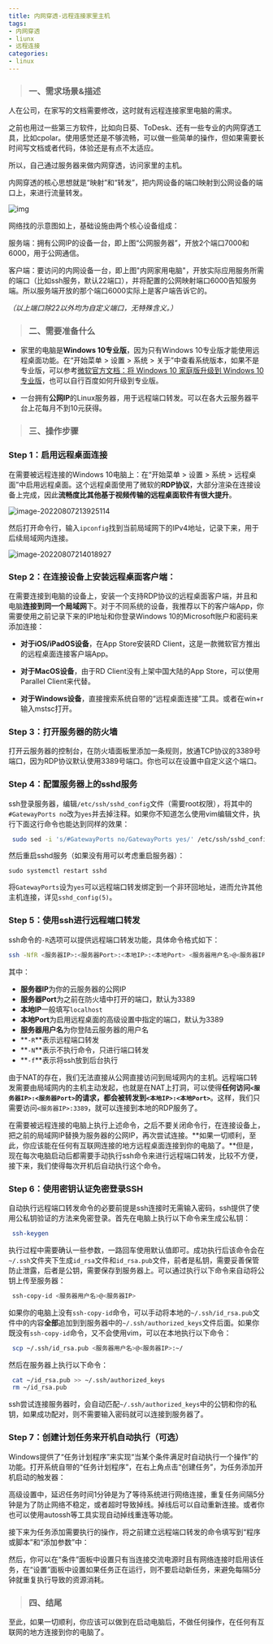 ```yaml
---
title: 内网穿透-远程连接家里主机
tags: 
- 内网穿透
- liunx
- 远程连接
categories:
- linux
---
```


> ### 一、需求场景&描述

人在公司，在家写的文档需要修改，这时就有远程连接家里电脑的需求。

之前也用过一些第三方软件，比如向日葵、ToDesk、还有一些专业的内网穿透工具，比如cpolar。使用感觉还是不够流畅，可以做一些简单的操作，但如果需要长时间写文档或者代码，体验还是有点不太适应。

所以，自己通过服务器来做内网穿透，访问家里的主机。

内网穿透的核心思想就是“映射”和“转发”，把内网设备的端口映射到公网设备的端口上，来进行流量转发。

![img](https://cdn.sspai.com/2022/05/17/db42d70e69013af8c4944a5fc1225e3b.png)

网络找的示意图如上，基础设施由两个核心设备组成：

服务端：拥有公网IP的设备一台，即上图“公网服务器”，开放2个端口7000和6000，用于公网通信。

客户端：要访问的内网设备一台，即上图"内网家用电脑"，开放实际应用服务所需的端口（比如ssh服务，默认22端口），并将配置的公网映射端口6000告知服务端。所以服务端开放的那个端口6000实际上是客户端告诉它的。

*（以上端口除22以外均为自定义端口，无特殊含义。）*

> ### 二、需要准备什么

- 家里的电脑是**Windows 10专业版**，因为只有Windows 10专业版才能使用远程桌面功能。在“开始菜单 > 设置 > 系统 > 关于”中查看系统版本，如果不是专业版，可以参考[微软官方文档：将 Windows 10 家庭版升级到 Windows 10 专业版](https://link.zhihu.com/?target=https%3A//support.microsoft.com/help/12384/)，也可以自行百度如何升级到专业版。

- 一台拥有**公网IP**的Linux服务器，用于远程端口转发。可以在各大云服务器平台上花每月不到10元获得。

> ### 三、操作步骤

### Step 1：启用远程桌面连接

在需要被远程连接的Windows 10电脑上：在“开始菜单 > 设置 > 系统 > 远程桌面”中启用远程桌面。这个远程桌面使用了微软的**RDP协议**，大部分渲染在连接设备上完成，因此**流畅度比其他基于视频传输的远程桌面软件有很大提升**。

![image-20220807213925114](C:\Users\Administrator\AppData\Roaming\Typora\typora-user-images\image-20220807213925114.png)

然后打开命令行，输入`ipconfig`找到当前局域网下的IPv4地址，记录下来，用于后续局域网内连接。

![image-20220807214018927](C:\Users\Administrator\AppData\Roaming\Typora\typora-user-images\image-20220807214018927.png)

### Step 2：在连接设备上安装远程桌面客户端：

在需要连接到电脑的设备上，安装一个支持RDP协议的远程桌面客户端，并且和电脑**连接到同一个局域网**下。对于不同系统的设备，我推荐以下的客户端App，你需要使用之前记录下来的IP地址和你登录Windows 10的Microsoft账户和密码来添加连接：

- **对于iOS/iPadOS设备**，在App Store安装RD Client，这是一款微软官方推出的远程桌面连接客户端App。

- **对于MacOS设备**，由于RD Client没有上架中国大陆的App Store，可以使用Parallel Client来代替。

- **对于Windows设备**，直接搜索系统自带的“远程桌面连接”工具。或者在win+r输入mstsc打开。

  

### Step 3：打开服务器的防火墙

打开云服务器的控制台，在防火墙面板里添加一条规则，放通TCP协议的3389号端口，因为RDP协议默认使用3389号端口。你也可以在设置中自定义这个端口。

### Step 4：配置服务器上的sshd服务

ssh登录服务器，编辑`/etc/ssh/sshd_config`文件（需要root权限），将其中的`#GatewayPorts no`改为`yes`并去掉注释。如果你不知道怎么使用vim编辑文件，执行下面这行命令也能达到同样的效果：

```bash
 sudo sed -i 's/#GatewayPorts no/GatewayPorts yes/' /etc/ssh/sshd_config
```

然后重启sshd服务（如果没有用可以考虑重启服务器）：

```shel
sudo systemctl restart sshd
```

将`GatewayPorts`设为`yes`可以远程端口转发绑定到一个非环回地址，进而允许其他主机连接，详见`sshd_config(5)`。

### Step 5：使用ssh进行远程端口转发

ssh命令的`-R`选项可以提供远程端口转发功能，具体命令格式如下：

```bash
ssh -NfR <服务器IP>:<服务器Port>:<本地IP>:<本地Port> <服务器用户名>@<服务器IP>
```

其中：

- **服务器IP**为你的云服务器的公网IP
- **服务器Port**为之前在防火墙中打开的端口，默认为3389
- **本地IP**一般填写`localhost`
- **本地Port**为启用远程桌面的高级设置中指定的端口，默认为3389
- **服务器用户名**为你登陆云服务器的用户名
- **`-R`**表示远程端口转发
- **`-N`**表示不执行命令，只进行端口转发
- **`-f`**表示将ssh放到后台执行

由于NAT的存在，我们无法直接从公网直接访问到局域网内的主机。远程端口转发需要由局域网内的主机主动发起，也就是在NAT上打洞，可以使得**任何访问`<服务器IP>:<服务器Port>`的请求，都会被转发到`<本地IP>:<本地Port>`**。这样，我们只需要访问`<服务器IP>:3389`，就可以连接到本地的RDP服务了。

在需要被远程连接的电脑上执行上述命令，之后不要关闭命令行，在连接设备上，把之前的局域网IP替换为服务器的公网IP，再次尝试连接。**如果一切顺利，至此，你应该能在任何有互联网连接的地方远程桌面连接到你的电脑了。**但是，现在每次电脑启动后都需要手动执行ssh命令来进行远程端口转发，比较不方便，接下来，我们使得每次开机后自动执行这个命令。

### Step 6：使用密钥认证免密登录SSH

自动执行远程端口转发命令的必要前提是ssh连接时无需输入密码，ssh提供了使用公私钥验证的方法来免密登录。首先在电脑上执行以下命令来生成公私钥：

```bash
 ssh-keygen
```

执行过程中需要确认一些参数，一路回车使用默认值即可。成功执行后该命令会在`~/.ssh`文件夹下生成`id_rsa`文件和`id_rsa.pub`文件，前者是私钥，需要妥善保管防止泄露，后者是公钥，需要保存到服务器上。可以通过执行以下命令来自动将公钥上传至服务器：

```bash
 ssh-copy-id <服务器用户名>@<服务器IP>
```

如果你的电脑上没有`ssh-copy-id`命令，可以手动将本地的`~/.ssh/id_rsa.pub`文件中的内容**全部**追加到到服务器中的`~/.ssh/authorized_keys`文件后面。如果你既没有`ssh-copy-id`命令，又不会使用vim，可以在本地执行以下命令：

```bash
 scp ~/.ssh/id_rsa.pub <服务器用户名>@<服务器IP>:~/
```

然后在服务器上执行以下命令：

```bash
 cat ~/id_rsa.pub >> ~/.ssh/authorized_keys
 rm ~/id_rsa.pub
```

ssh尝试连接服务器时，会自动匹配`~/.ssh/authorized_keys`中的公钥和你的私钥，如果成功配对，则不需要输入密码就可以连接到服务器了。

### Step 7：创建计划任务来开机自动执行（可选）

Windows提供了“任务计划程序”来实现“当某个条件满足时自动执行一个操作”的功能。打开系统自带的“任务计划程序”，在右上角点击“创建任务”，为任务添加开机启动的触发器：

高级设置中，延迟任务时间1分钟是为了等待系统进行网络连接，重复任务间隔5分钟是为了防止网络不稳定，或者超时导致掉线。掉线后可以自动重新连接。或者你也可以使用autossh等工具实现自动掉线重连等功能。

接下来为任务添加需要执行的操作，将之前建立远程端口转发的命令填写到“程序或脚本”和“添加参数”中：

然后，你可以在“条件”面板中设置只有当连接交流电源时且有网络连接时启用该任务，在“设置”面板中设置如果任务正在运行，则不要启动新任务，来避免每隔5分钟就重复执行导致的资源消耗。

> ### 四、结尾

至此，如果一切顺利，你应该可以做到在启动电脑后，不做任何操作，在任何有互联网的地方连接到你的电脑了。